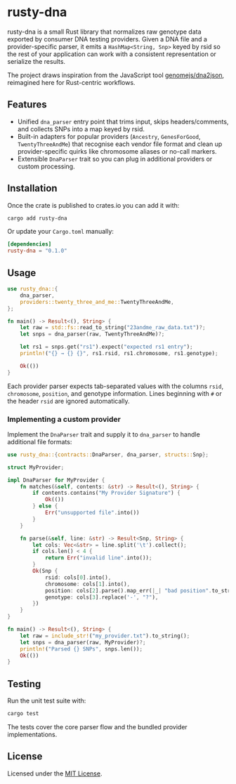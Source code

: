 # rusty-dna

rusty-dna is a small Rust library that normalizes raw genotype data exported by consumer DNA testing providers. Given a DNA file and a provider-specific parser, it emits a `HashMap<String, Snp>` keyed by rsid so the rest of your application can work with a consistent representation or serialize the results.

The project draws inspiration from the JavaScript tool [genomejs/dna2json](https://github.com/genomejs/dna2json), reimagined here for Rust-centric workflows.

## Features
- Unified `dna_parser` entry point that trims input, skips headers/comments, and collects SNPs into a map keyed by rsid.
- Built-in adapters for popular providers (`Ancestry`, `GenesForGood`, `TwentyThreeAndMe`) that recognise each vendor file format and clean up provider-specific quirks like chromosome aliases or no-call markers.
- Extensible `DnaParser` trait so you can plug in additional providers or custom processing.

## Installation

Once the crate is published to crates.io you can add it with:

```bash
cargo add rusty-dna
```

Or update your `Cargo.toml` manually:

```toml
[dependencies]
rusty-dna = "0.1.0"
```

## Usage

```rust
use rusty_dna::{
    dna_parser,
    providers::twenty_three_and_me::TwentyThreeAndMe,
};

fn main() -> Result<(), String> {
    let raw = std::fs::read_to_string("23andme_raw_data.txt")?;
    let snps = dna_parser(raw, TwentyThreeAndMe)?;

    let rs1 = snps.get("rs1").expect("expected rs1 entry");
    println!("{} → {} {}", rs1.rsid, rs1.chromosome, rs1.genotype);

    Ok(())
}
```

Each provider parser expects tab-separated values with the columns `rsid`, `chromosome`, `position`, and genotype information. Lines beginning with `#` or the header `rsid` are ignored automatically.

### Implementing a custom provider

Implement the `DnaParser` trait and supply it to `dna_parser` to handle additional file formats:

```rust
use rusty_dna::{contracts::DnaParser, dna_parser, structs::Snp};

struct MyProvider;

impl DnaParser for MyProvider {
    fn matches(&self, contents: &str) -> Result<(), String> {
        if contents.contains("My Provider Signature") {
            Ok(())
        } else {
            Err("unsupported file".into())
        }
    }

    fn parse(&self, line: &str) -> Result<Snp, String> {
        let cols: Vec<&str> = line.split('\t').collect();
        if cols.len() < 4 {
            return Err("invalid line".into());
        }
        Ok(Snp {
            rsid: cols[0].into(),
            chromosome: cols[1].into(),
            position: cols[2].parse().map_err(|_| "bad position".to_string())?,
            genotype: cols[3].replace('-', "?"),
        })
    }
}

fn main() -> Result<(), String> {
    let raw = include_str!("my_provider.txt").to_string();
    let snps = dna_parser(raw, MyProvider)?;
    println!("Parsed {} SNPs", snps.len());
    Ok(())
}
```

## Testing

Run the unit test suite with:

```bash
cargo test
```

The tests cover the core parser flow and the bundled provider implementations.

## License

Licensed under the [MIT License](LICENSE).
